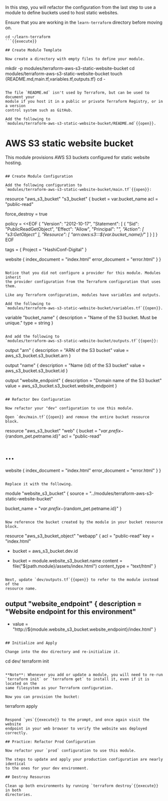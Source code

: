 In this step, you will refactor the configuration from the last step to use a
module to define buckets used to host static websites.

Ensure that you are working in the `learn-terraform` directory before moving on.

```
cd ~/learn-terraform
```{{execute}}

## Create Module Template

Now create a directory with empty files to define your module.

```
mkdir -p modules/terraform-aws-s3-static-website-bucket
cd modules/terraform-aws-s3-static-website-bucket
touch {README.md,main.tf,variables.tf,outputs.tf}
cd -
```{{execute}}

The file `README.md` isn't used by Terraform, but can be used to document your
module if you host it in a public or private Terraform Registry, or in a version
control system such as GitHub.

Add the following to
`modules/terraform-aws-s3-static-website-bucket/README.md`{{open}}.

```
# AWS S3 static website bucket

This module provisions AWS S3 buckets configured for static website hosting.
```{{copy}}

## Create Module Configuration

Add the following configuration to
`modules/terraform-aws-s3-static-website-bucket/main.tf`{{open}}:

```
resource "aws_s3_bucket" "s3_bucket" {
  bucket = var.bucket_name
  acl    = "public-read"

  force_destroy = true

  policy = <<EOF
{
    "Version": "2012-10-17",
    "Statement": [
        {
            "Sid": "PublicReadGetObject",
            "Effect": "Allow",
            "Principal": "*",
            "Action": [
                "s3:GetObject"
            ],
            "Resource": [
                "arn:aws:s3:::${var.bucket_name}/*"
            ]
        }
    ]
}
EOF

  tags = {
    Project = "HashiConf-Digital"
  }

  website {
    index_document = "index.html"
    error_document = "error.html"
  }
}
```{{copy}}

Notice that you did not configure a provider for this module. Modules inherit
the provider configuration from the Terraform configuration that uses them.

Like any Terraform configuration, modules have variables and outputs.

Add the following to
`modules/terraform-aws-s3-static-website-bucket/variables.tf`{{open}}.

```
variable "bucket_name" {
  description = "Name of the S3 bucket. Must be unique."
  type        = string
}
```{{copy}}

And add the following to
`modules/terraform-aws-s3-static-website-bucket/outputs.tf`{{open}}:

```
output "arn" {
  description = "ARN of the S3 bucket"
  value       = aws_s3_bucket.s3_bucket.arn
}

output "name" {
  description = "Name (id) of the S3 bucket"
  value       = aws_s3_bucket.s3_bucket.id
}

output "website_endpoint" {
  description = "Domain name of the S3 bucket"
  value       = aws_s3_bucket.s3_bucket.website_endpoint
}
```{{copy}}

## Refactor Dev Configuration

Now refactor your "dev" configuration to use this module.

Open `dev/main.tf`{{open}} and remove the entire bucket resource block.

```
resource "aws_s3_bucket" "web" {
  bucket = "${var.prefix}-${random_pet.petname.id}"
  acl    = "public-read"

# ...

  website {
    index_document = "index.html"
    error_document = "error.html"
  }
}
```

Replace it with the following.

```
module "website_s3_bucket" {
  source = "../modules/terraform-aws-s3-static-website-bucket"

  bucket_name = "${var.prefix}-${random_pet.petname.id}"
}
```{{copy}}

Now reference the bucket created by the module in your bucket resource block.

```
resource "aws_s3_bucket_object" "webapp" {
  acl          = "public-read"
  key          = "index.html"
- bucket       = aws_s3_bucket.dev.id
+ bucket       = module.website_s3_bucket.name
  content      = file("${path.module}/assets/index.html")
  content_type = "text/html"
}
```{{copy}}

Next, update `dev/outputs.tf`{{open}} to refer to the module instead of the
resource name.

```
output "website_endpoint" {
  description = "Website endpoint for this environment"
- 
+ value       = "http://${module.website_s3_bucket.website_endpoint}/index.html"
}
```{{copy}}

## Initialize and Apply

Change into the dev directory and re-initialize it.

```
cd dev/
terraform init
```{{execute}}

**Note**: Whenever you add or update a module, you will need to re-run
`terraform init` or `terraform get` to install it, even if it is located on the
same filesystem as your Terraform configuration.

Now you can provision the bucket:

```
terraform apply
```{{execute}}

Respond `yes`{{execute}} to the prompt, and once again visit the website
endpoint in your web browser to verify the website was deployed correctly.

## Practice: Refactor Prod Configuration

Now refactor your `prod` configuration to use this module.

The steps to update and apply your production configuration are nearly identical
to the ones for your dev environment.

## Destroy Resources

Clean up both environments by running `terraform destroy`{{execute}} in both
directories.
